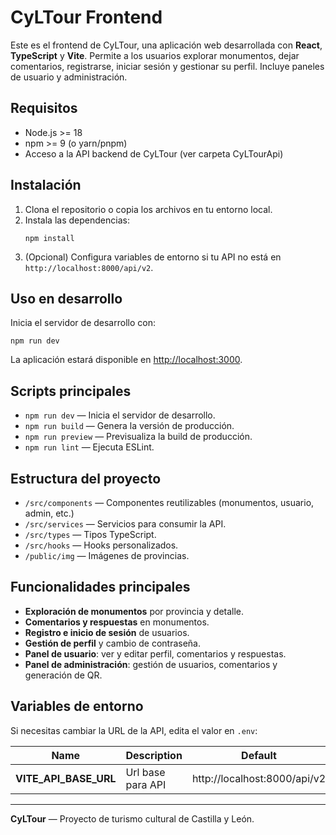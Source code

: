 # CyLTour Frontend

Este es el frontend de CyLTour, una aplicación web desarrollada con **React**, **TypeScript** y **Vite**. Permite a los usuarios explorar monumentos, dejar comentarios, registrarse, iniciar sesión y gestionar su perfil. Incluye paneles de usuario y administración.

## Requisitos

- Node.js >= 18
- npm >= 9 (o yarn/pnpm)
- Acceso a la API backend de CyLTour (ver carpeta CyLTourApi)

## Instalación

1. Clona el repositorio o copia los archivos en tu entorno local.
2. Instala las dependencias:
    ```
    npm install
    ```
3. (Opcional) Configura variables de entorno si tu API no está en `http://localhost:8000/api/v2`.

## Uso en desarrollo

Inicia el servidor de desarrollo con:
```
npm run dev
```
La aplicación estará disponible en [http://localhost:3000](http://localhost:3000).

## Scripts principales

- `npm run dev` — Inicia el servidor de desarrollo.
- `npm run build` — Genera la versión de producción.
- `npm run preview` — Previsualiza la build de producción.
- `npm run lint` — Ejecuta ESLint.

## Estructura del proyecto

- `/src/components` — Componentes reutilizables (monumentos, usuario, admin, etc.)
- `/src/services` — Servicios para consumir la API.
- `/src/types` — Tipos TypeScript.
- `/src/hooks` — Hooks personalizados.
- `/public/img` — Imágenes de provincias.

## Funcionalidades principales

- **Exploración de monumentos** por provincia y detalle.
- **Comentarios y respuestas** en monumentos.
- **Registro e inicio de sesión** de usuarios.
- **Gestión de perfil** y cambio de contraseña.
- **Panel de usuario**: ver y editar perfil, comentarios y respuestas.
- **Panel de administración**: gestión de usuarios, comentarios y generación de QR.

## Variables de entorno

Si necesitas cambiar la URL de la API, edita el valor en `.env`:

| **Name**                                 | **Description**        | **Default**                     |
| ---------------------------------------- | ---------------------- | ------------------------------- |
| **VITE_API_BASE_URL**                    | Url base para API      | http://localhost:8000/api/v2    |

---

**CyLTour** — Proyecto de turismo cultural de Castilla y León.